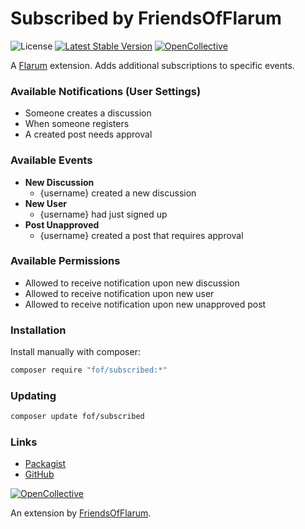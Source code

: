 # Subscribed by FriendsOfFlarum

![License](https://img.shields.io/badge/license-MIT-blue.svg) [![Latest Stable Version](https://img.shields.io/packagist/v/fof/subscribed.svg)](https://packagist.org/packages/fof/subscribed) [![OpenCollective](https://img.shields.io/badge/opencollective-fof-blue.svg)](https://opencollective.com/fof/donate)

A [Flarum](http://flarum.org) extension. Adds additional subscriptions to specific events.

### Available Notifications (User Settings)
- Someone creates a discussion
- When someone registers
- A created post needs approval

### Available Events
- **New Discussion**
  - {username} created a new discussion
- **New User**
  - {username} had just signed up
- **Post Unapproved**
  - {username} created a post that requires approval

### Available Permissions
- Allowed to receive notification upon new discussion
- Allowed to receive notification upon new user
- Allowed to receive notification upon new unapproved post

### Installation

Install manually with composer:

```sh
composer require "fof/subscribed:*"
```

### Updating

```sh
composer update fof/subscribed
```

### Links

- [Packagist](https://packagist.org/packages/fof/subscribed)
- [GitHub](https://github.com/FriendsOfFlarum/subscribed)

[![OpenCollective](https://img.shields.io/badge/donate-friendsofflarum-44AEE5?style=for-the-badge&logo=open-collective)](https://opencollective.com/fof/donate)

An extension by [FriendsOfFlarum](https://github.com/FriendsOfFlarum).
